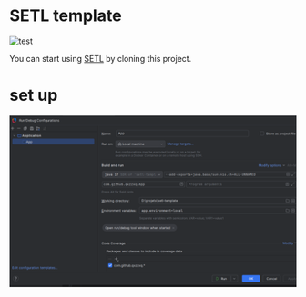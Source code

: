 # SETL template

![test](https://github.com/SETL-Developers/setl-template/workflows/test/badge.svg)

You can start using [SETL](https://github.com/JCDecaux/setl) by cloning this project. 

#  set up

![img.png](img.png)
